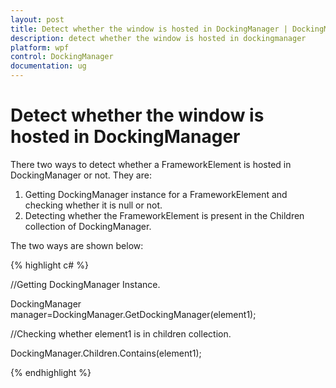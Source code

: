 ```yaml
---
layout: post
title: Detect whether the window is hosted in DockingManager | DockingManager | wpf | Syncfusion
description: detect whether the window is hosted in dockingmanager
platform: wpf
control: DockingManager
documentation: ug
---
```


# Detect whether the window is hosted in DockingManager

There two ways to detect whether a FrameworkElement is hosted in DockingManager or not. They are:  

1. Getting DockingManager instance for a FrameworkElement and checking whether it is null or not.
2. Detecting whether the FrameworkElement is present in the Children collection of DockingManager.

The two ways are shown below:


{% highlight c# %}

//Getting DockingManager Instance.

DockingManager manager=DockingManager.GetDockingManager(element1);

//Checking whether element1 is in children collection.

DockingManager.Children.Contains(element1);

{% endhighlight  %}